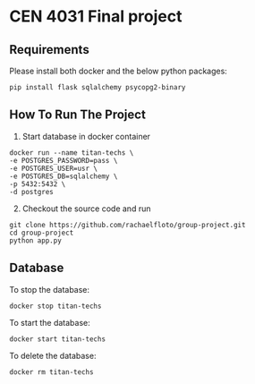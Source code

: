 # CEN 4031 Final project

## Requirements

Please install both docker and the below python packages:

```
pip install flask sqlalchemy psycopg2-binary
```

## How To Run The Project

1. Start database in docker container

```
docker run --name titan-techs \
-e POSTGRES_PASSWORD=pass \
-e POSTGRES_USER=usr \
-e POSTGRES_DB=sqlalchemy \
-p 5432:5432 \
-d postgres
```

2. Checkout the source code and run

```
git clone https://github.com/rachaelfloto/group-project.git
cd group-project
python app.py
```

## Database

To stop the database:

```
docker stop titan-techs
```

To start the database:

```
docker start titan-techs
```

To delete the database:

```
docker rm titan-techs
```
